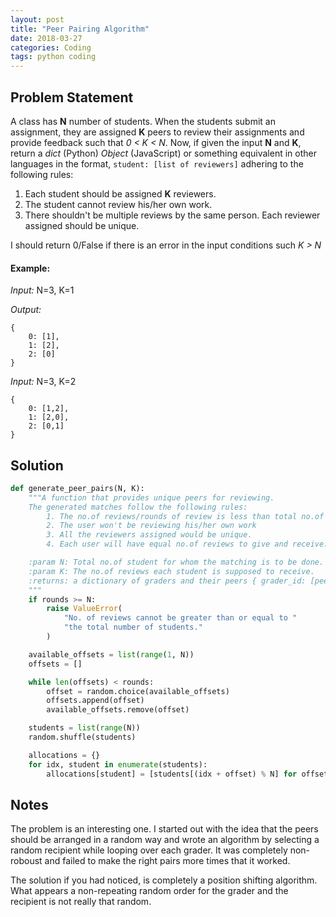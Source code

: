 ```yaml
---
layout: post
title: "Peer Pairing Algorithm"
date: 2018-03-27
categories: Coding
tags: python coding
---
```


## Problem Statement

A class has **N** number of students. When the students submit an assignment, they are assigned **K** peers to review their assignments and provide feedback such that _0 < K < N_. Now, if given the input **N** and **K**, return a _dict_ (Python) _Object_ (JavaScript) or something equivalent in other languages in the format, `student: [list of reviewers]` adhering to the following rules:

1. Each student should be assigned **K** reviewers.
2. The student cannot review his/her own work.
3. There shouldn't be multiple reviews by the same person. Each reviewer assigned should be unique.

I should return 0/False if there is an error in the input conditions such _K > N_

#### Example:

_Input:_ N=3, K=1

_Output:_
```
{
    0: [1],
    1: [2],
    2: [0]
}
```
_Input:_ N=3, K=2

```
{
    0: [1,2],
    1: [2,0],
    2: [0,1]
}
```

## Solution

```python
def generate_peer_pairs(N, K):
    """A function that provides unique peers for reviewing.
    The generated matches follow the following rules:
        1. The no.of reviews/rounds of review is less than total no.of users.
        2. The user won't be reviewing his/her own work
        3. All the reviewers assigned would be unique.
        4. Each user will have equal no.of reviews to give and receive.

    :param N: Total no.of student for whom the matching is to be done.
    :param K: The no.of reviews each student is supposed to receive.
    :returns: a dictionary of graders and their peers { grader_id: [peer_1, peer_2, ...]}
    """
    if rounds >= N:
        raise ValueError(
            "No. of reviews cannot be greater than or equal to "
            "the total number of students."
        )

    available_offsets = list(range(1, N))
    offsets = []

    while len(offsets) < rounds:
        offset = random.choice(available_offsets)
        offsets.append(offset)
        available_offsets.remove(offset)

    students = list(range(N))
    random.shuffle(students)

    allocations = {}
    for idx, student in enumerate(students):
        allocations[student] = [students[(idx + offset) % N] for offset in offsets])
```

## Notes

The problem is an interesting one. I started out with the idea that the peers should be arranged in a random way and wrote an algorithm by selecting a random recipient while looping over each grader. It was completely non-roboust and failed to make the right pairs more times that it worked.

The solution if you had noticed, is completely a position shifting algorithm. What appears a non-repeating random order for the grader and the recipient is not really that random.
